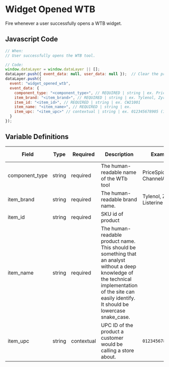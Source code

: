 # Widget Opened WTB

Fire whenever a user successfully opens a WTB widget.

## Javascript Code

```js
// When:
// User successfully opens the WTB tool.

// Code:
window.dataLayer = window.dataLayer || [];
dataLayer.push({ event_data: null, user_data: null });  // Clear the previous event_data object.
dataLayer.push({
  event: "widget_opened_wtb",
  event_data: {
    component_type: "<component_type>", // REQUIRED | string | ex. PriceSpider, ChannelAdvisor
    item_brand: "<item_brand>", // REQUIRED | string | ex. Tylenol, Zyrtec, Listerine
    item_id: "<item_id>", // REQUIRED | string | ex. CW21001
    item_name: "<item_name>", // REQUIRED | string | ex.
    item_upc: "<item_upc>" // contextual | string | ex. 012345678905 (12 digits)
  }
});
```

## Variable Definitions

|Field|Type|Required|Description|Example|Pattern|Min Length|Max Length|Minimum|Maximum|Multiple Of|
| --- | --- | --- | --- | --- | --- | --- | --- | --- | --- | --- |
|component_type|string|required|The human-readable name of the WTb tool |PriceSpider, ChannelAdvisor|
|item_brand|string|required|The human-readable brand name. |Tylenol, Zyrtec, Listerine|
|item_id|string|required|SKU id of product||
|item_name|string|required|The human-readable product name. This should be something that an analyst without a deep knowledge of the technical implementation of the site can easily identify. It should be lowercase snake_case.||
|item_upc|string|contextual|UPC ID of the product a customer would be calling a store about.|`012345678905`|
